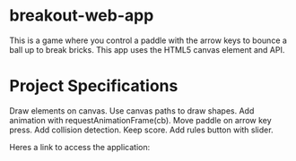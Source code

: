 # breakout-web-app
This is a game where you control a paddle with the arrow keys to bounce a ball up to break bricks. This app uses the HTML5 canvas element and API.

# Project Specifications
Draw elements on canvas.
Use canvas paths to draw shapes.
Add animation with requestAnimationFrame(cb).
Move paddle on arrow key press.
Add collision detection.
Keep score.
Add rules button with slider.

Heres a link to access the application: 
